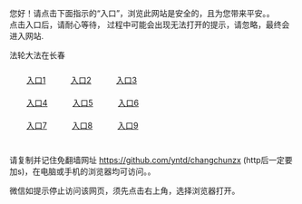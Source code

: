 您好！请点击下面指示的“入口”，浏览此网站是安全的，且为您带来平安。。 <br/>
点击入口后，请耐心等待， 过程中可能会出现无法打开的提示，请忽略，最终会进入网站. </br>

法轮大法在长春<br/>
<div style="padding:10px"><a style="margin:20px" target="_blank" href="http://djgw680jjziag.cloudfront.net/zytas?petsq" id="ccLink1" rel="nofollow">入口1</a> <a target="_blank" style="margin:20px" href="http://d29houotbfrk51.cloudfront.net/zytas?cmgifbpe" id="ccLink2" rel="nofollow">入口2</a> <a style="margin:20px" target="_blank" href="http://d2j4n9qetk15k6.cloudfront.net/zytas?wdeez" id="ccLink3" rel="nofollow">入口3</a></div>

<div style="padding:10px" ><a style="margin:20px" target="_blank" href="http://djgw680jjziag.cloudfront.net/zytas?petsq" id="ccLink4" rel="nofollow">入口4</a> <a style="margin:20px" href="http://d29houotbfrk51.cloudfront.net/zytas?cmgifbpe" target="_blank" id="ccLink5" rel="nofollow">入口5</a> <a style="margin:20px" href="http://d2j4n9qetk15k6.cloudfront.net/zytas?wdeez" target="_blank" id="ccLink6" rel="nofollow">入口6</a></div>

<div style="padding:10px"><a style="margin:20px" target="_blank" href="http://djgw680jjziag.cloudfront.net/zytas?petsq" id="ccLink7" rel="nofollow">入口7</a> <a style="margin:20px" href="http://d29houotbfrk51.cloudfront.net/zytas?cmgifbpe" target="_blank" id="ccLink8" rel="nofollow">入口8</a> <a style="margin:20px" target="_blank" href="http://d2j4n9qetk15k6.cloudfront.net/zytas?wdeez" id="ccLink9" rel="nofollow">入口9</a></div>

<br/>



请复制并记住免翻墙网址 https://github.com/yntd/changchunzx (http后一定要加s)，在电脑或手机的浏览器均可访问。。<br/>

微信如提示停止访问该网页，须先点击右上角，选择浏览器打开。
